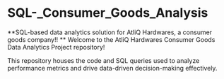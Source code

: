 # SQL-_Consumer_Goods_Analysis
**SQL-based data analytics solution for AtliQ Hardwares, a consumer goods company!!
**
Welcome to the AtliQ Hardwares Consumer Goods Data Analytics Project repository!

This repository houses the code and SQL queries used to analyze performance metrics and drive data-driven decision-making effectively.

